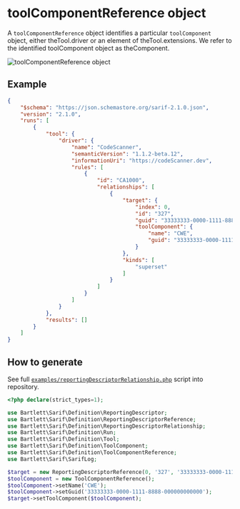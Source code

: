 <!-- markdownlint-disable MD013 -->
# toolComponentReference object

A `toolComponentReference` object identifies a particular `toolComponent` object,
either theTool.driver or an element of theTool.extensions. We refer to the identified toolComponent object as theComponent.

![toolComponentReference object](../assets/images/reference-tool-component-reference.graphviz.svg)

## Example

```json
{
    "$schema": "https://json.schemastore.org/sarif-2.1.0.json",
    "version": "2.1.0",
    "runs": [
        {
            "tool": {
                "driver": {
                    "name": "CodeScanner",
                    "semanticVersion": "1.1.2-beta.12",
                    "informationUri": "https://codeScanner.dev",
                    "rules": [
                        {
                            "id": "CA1000",
                            "relationships": [
                                {
                                    "target": {
                                        "index": 0,
                                        "id": "327",
                                        "guid": "33333333-0000-1111-8888-111111111111",
                                        "toolComponent": {
                                            "name": "CWE",
                                            "guid": "33333333-0000-1111-8888-000000000000"
                                        }
                                    },
                                    "kinds": [
                                        "superset"
                                    ]
                                }
                            ]
                        }
                    ]
                }
            },
            "results": []
        }
    ]
}
```

## How to generate

See full [`examples/reportingDescriptorRelationship.php`][example-script] script into repository.

[example-script]: https://github.com/llaville/sarif-php-sdk/blob/master/examples/reportingDescriptorRelationship.php

```php
<?php declare(strict_types=1);

use Bartlett\Sarif\Definition\ReportingDescriptor;
use Bartlett\Sarif\Definition\ReportingDescriptorReference;
use Bartlett\Sarif\Definition\ReportingDescriptorRelationship;
use Bartlett\Sarif\Definition\Run;
use Bartlett\Sarif\Definition\Tool;
use Bartlett\Sarif\Definition\ToolComponent;
use Bartlett\Sarif\Definition\ToolComponentReference;
use Bartlett\Sarif\SarifLog;

$target = new ReportingDescriptorReference(0, '327', '33333333-0000-1111-8888-111111111111');
$toolComponent = new ToolComponentReference();
$toolComponent->setName('CWE');
$toolComponent->setGuid('33333333-0000-1111-8888-000000000000');
$target->setToolComponent($toolComponent);

```
